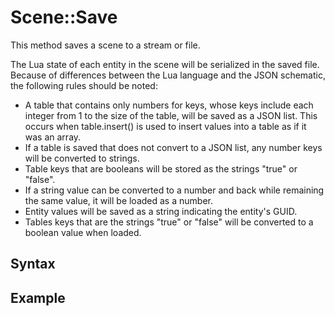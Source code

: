 # Scene::Save #
This method saves a scene to a stream or file.

The Lua state of each entity in the scene will be serialized in the saved file. Because of differences between the Lua language and the JSON schematic, the following rules should be noted:
- A table that contains only numbers for keys, whose keys include each integer from 1 to the size of the table, will be saved as a JSON list. This occurs when table.insert() is used to insert values into a table as if it was an array.
- If a table is saved that does not convert to a JSON list, any number keys will be converted to strings.
- Table keys that are booleans will be stored as the strings "true" or "false".
- If a string value can be converted to a number and back while remaining the same value, it will be loaded as a number.
- Entity values will be saved as a string indicating the entity's GUID.
- Tables keys that are the strings "true" or "false" will be converted to a boolean value when loaded.

## Syntax ##

## Example ##
